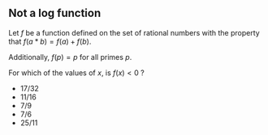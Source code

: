 ## Not a log function

Let $f$ be a function defined on the set of rational numbers with the property that $f(a*b) = f(a) + f(b)$.

Additionally, $f(p) = p$ for all primes $p$.

For which of the values of $x$, is $f(x) < 0$ ?

  - $17/32$
  - $11/16$
  - $7/9$
  - $7/6$
  - $25/11$ 


